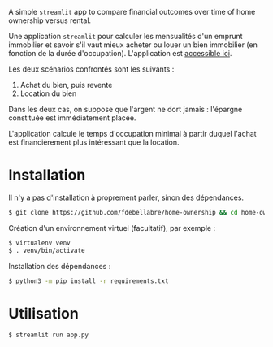 A simple `streamlit` app to compare financial outcomes over time of home ownership versus rental.

Une application `streamlit` pour calculer les mensualités d'un emprunt immobilier et savoir s'il vaut mieux acheter ou louer un bien immobilier (en fonction de la durée d'occupation). L'application est [accessible ici](https://share.streamlit.io/fdebellabre/home-ownership/app.py).

Les deux scénarios confrontés sont les suivants :

1. Achat du bien, puis revente
2. Location du bien

Dans les deux cas, on suppose que l'argent ne dort jamais : l'épargne constituée est immédiatement placée.

L'application calcule le temps d'occupation minimal à partir duquel l'achat est financièrement plus intéressant que la location.



# Installation

Il n'y a pas d'installation à proprement parler, sinon des dépendances.

```bash
$ git clone https://github.com/fdebellabre/home-ownership && cd home-ownership
```

Création d'un environnement virtuel (facultatif), par exemple :

```bash
$ virtualenv venv
$ . venv/bin/activate
```

Installation des dépendances :

```bash
$ python3 -m pip install -r requirements.txt
```

# Utilisation

```bash
$ streamlit run app.py
```
